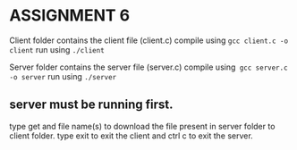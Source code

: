 # ASSIGNMENT 6
Client folder contains the client file (client.c)
	compile using 
	```
	gcc client.c -o client
	```
	run using ```./client```
	
	
Server folder contains the server file (server.c)
	compile using``` gcc server.c -o server```
	run using  ```./server```
	
## server must be running first.
type get and file name(s) to download the file present in server folder to client folder.
type exit to exit the client and ctrl c to exit the server.
